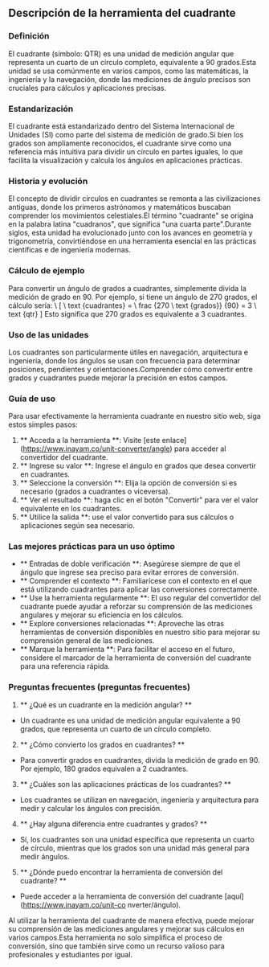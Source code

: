 ## Descripción de la herramienta del cuadrante

### Definición
El cuadrante (símbolo: QTR) es una unidad de medición angular que representa un cuarto de un círculo completo, equivalente a 90 grados.Esta unidad se usa comúnmente en varios campos, como las matemáticas, la ingeniería y la navegación, donde las mediciones de ángulo precisos son cruciales para cálculos y aplicaciones precisas.

### Estandarización
El cuadrante está estandarizado dentro del Sistema Internacional de Unidades (SI) como parte del sistema de medición de grado.Si bien los grados son ampliamente reconocidos, el cuadrante sirve como una referencia más intuitiva para dividir un círculo en partes iguales, lo que facilita la visualización y calcula los ángulos en aplicaciones prácticas.

### Historia y evolución
El concepto de dividir círculos en cuadrantes se remonta a las civilizaciones antiguas, donde los primeros astrónomos y matemáticos buscaban comprender los movimientos celestiales.El término "cuadrante" se origina en la palabra latina "cuadranos", que significa "una cuarta parte".Durante siglos, esta unidad ha evolucionado junto con los avances en geometría y trigonometría, convirtiéndose en una herramienta esencial en las prácticas científicas e de ingeniería modernas.

### Cálculo de ejemplo
Para convertir un ángulo de grados a cuadrantes, simplemente divida la medición de grado en 90. Por ejemplo, si tiene un ángulo de 270 grados, el cálculo sería:
\ [
\ text {cuadrantes} = \ frac {270 \ text {grados}} {90} = 3 \ text {qtr}
\]
Esto significa que 270 grados es equivalente a 3 cuadrantes.

### Uso de las unidades
Los cuadrantes son particularmente útiles en navegación, arquitectura e ingeniería, donde los ángulos se usan con frecuencia para determinar posiciones, pendientes y orientaciones.Comprender cómo convertir entre grados y cuadrantes puede mejorar la precisión en estos campos.

### Guía de uso
Para usar efectivamente la herramienta cuadrante en nuestro sitio web, siga estos simples pasos:
1. ** Acceda a la herramienta **: Visite [este enlace] (https://www.inayam.co/unit-converter/angle) para acceder al convertidor del cuadrante.
2. ** Ingrese su valor **: Ingrese el ángulo en grados que desea convertir en cuadrantes.
3. ** Seleccione la conversión **: Elija la opción de conversión si es necesario (grados a cuadrantes o viceversa).
4. ** Ver el resultado **: haga clic en el botón "Convertir" para ver el valor equivalente en los cuadrantes.
5. ** Utilice la salida **: use el valor convertido para sus cálculos o aplicaciones según sea necesario.

### Las mejores prácticas para un uso óptimo
- ** Entradas de doble verificación **: Asegúrese siempre de que el ángulo que ingrese sea preciso para evitar errores de conversión.
- ** Comprender el contexto **: Familiarícese con el contexto en el que está utilizando cuadrantes para aplicar las conversiones correctamente.
- ** Use la herramienta regularmente **: El uso regular del convertidor del cuadrante puede ayudar a reforzar su comprensión de las mediciones angulares y mejorar su eficiencia en los cálculos.
- ** Explore conversiones relacionadas **: Aproveche las otras herramientas de conversión disponibles en nuestro sitio para mejorar su comprensión general de las mediciones.
- ** Marque la herramienta **: Para facilitar el acceso en el futuro, considere el marcador de la herramienta de conversión del cuadrante para una referencia rápida.

### Preguntas frecuentes (preguntas frecuentes)

1. ** ¿Qué es un cuadrante en la medición angular? **
- Un cuadrante es una unidad de medición angular equivalente a 90 grados, que representa un cuarto de un círculo completo.

2. ** ¿Cómo convierto los grados en cuadrantes? **
- Para convertir grados en cuadrantes, divida la medición de grado en 90. Por ejemplo, 180 grados equivalen a 2 cuadrantes.

3. ** ¿Cuáles son las aplicaciones prácticas de los cuadrantes? **
- Los cuadrantes se utilizan en navegación, ingeniería y arquitectura para medir y calcular los ángulos con precisión.

4. ** ¿Hay alguna diferencia entre cuadrantes y grados? **
- Sí, los cuadrantes son una unidad específica que representa un cuarto de círculo, mientras que los grados son una unidad más general para medir ángulos.

5. ** ¿Dónde puedo encontrar la herramienta de conversión del cuadrante? **
- Puede acceder a la herramienta de conversión del cuadrante [aquí] (https://www.inayam.co/unit-co nverter/ángulo).

Al utilizar la herramienta del cuadrante de manera efectiva, puede mejorar su comprensión de las mediciones angulares y mejorar sus cálculos en varios campos.Esta herramienta no solo simplifica el proceso de conversión, sino que también sirve como un recurso valioso para profesionales y estudiantes por igual.
